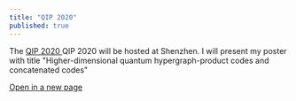 ```yaml
---
title: "QIP 2020"
published: true
---
```

The <a href="http://www.szpclab.com/qip2020#/homepage"> QIP 2020 </a>
QIP 2020 will be hosted at Shenzhen. I will present my poster
with title "Higher-dimensional quantum hypergraph-product
codes and concatenated codes"


<object data="/zwl_assets/qas-poster-hcub003.pdf" type="application/pdf" width="700px" height="900px">
</object>



<p>
<a href="/zwl_assets/qas-poster-hcub003.pdf"
>Open in a new page</a> </p>



